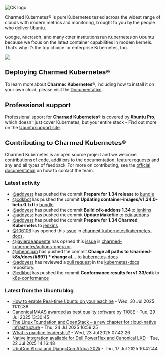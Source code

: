 ![CK logo](https://assets.ubuntu.com/v1/451d4cf4-Charmed+Kubernetes_RGB_onWhite_2022.svg)

Charmed Kubernetes® is pure Kubernetes tested across the widest range of clouds with modern metrics and monitoring, brought to you by the people who deliver Ubuntu.

Google, Microsoft, and many other institutions run Kubernetes on Ubuntu because we focus on the latest container capabilities in modern kernels. That’s why it’s the top choice for enterprise Kubernetes, too.

![](https://assets.ubuntu.com/v1/843c77b6-juju-at-a-glace.svg)

## Deploying Charmed Kubernetes®

To learn more about **Charmed Kubernetes**®, including how to install it on your own cloud, please visit the [Documentation][docs].

## Professional support

Professional upport for **Charmed Kubernetes**® is covered by **Ubuntu Pro**, which doesn't just cover Kubernetes, but your entire stack - Find out more on the [Ubuntu support site](https://ubuntu.com/support).

## Contributing to Charmed Kubernetes®

Charmed Kubernetes is an open source project and we welcome contributions of code, additions to the documentation, feature requests and any and all types of feedback. For more on contributing, see the [official documentation][get-in-touch] on how to contact the team.

<!-- LINKS -->
[docs]: https://ubuntu.com/kubernetes/docs
[get-in-touch]: https://ubuntu.com/kubernetes/docs/get-in-touch

### Latest activity

<!-- activity starts -->
 - [@addyess](https://github.com/addyess) has pushed the commit **Prepare for 1.34 release** to [bundle](https://github.com/charmed-kubernetes/bundle)
 - [@cdkbot](https://github.com/cdkbot) has pushed the commit **Updating container-images/v1.34.0-beta.0.txt** to [bundle](https://github.com/charmed-kubernetes/bundle)
 - [@addyess](https://github.com/addyess) has pushed the commit **Build cdk-addons 1.34** to [jenkins](https://github.com/charmed-kubernetes/jenkins)
 - [@addyess](https://github.com/addyess) has pushed the commit **Update Makefile** to [cdk-addons](https://github.com/charmed-kubernetes/cdk-addons)
 - [@addyess](https://github.com/addyess) has pushed the commit **Prepare for 1.34 Charmed Kubernetes** to [jenkins](https://github.com/charmed-kubernetes/jenkins)
 - [@106106](https://github.com/106106) has opened this [issue](https://github.com/charmed-kubernetes/kubernetes-docs/issues/898) in [charmed-kubernetes/kubernetes-docs](https://api.github.com/repos/charmed-kubernetes/kubernetes-docs).
 - [@javierdelapuente](https://github.com/javierdelapuente) has opened this [issue](https://github.com/charmed-kubernetes/actions-operator/issues/101) in [charmed-kubernetes/actions-operator](https://api.github.com/repos/charmed-kubernetes/actions-operator).
 - [@nhennigan](https://github.com/nhennigan) has pushed the commit **Change all paths to /charmed-k8s/docs (#897)  * change al...** to [kubernetes-docs](https://github.com/charmed-kubernetes/kubernetes-docs)
 - [@addyess](https://github.com/addyess) has reviewed a [pull request](https://github.com/charmed-kubernetes/kubernetes-docs/pull/897) in the [kubernetes-docs](https://github.com/charmed-kubernetes/kubernetes-docs) repository.
 - [@cdkbot](https://github.com/cdkbot) has pushed the commit **Conformance results for v1.33/cdk** to [k8s-conformance](https://github.com/charmed-kubernetes/k8s-conformance)
<!-- activity ends -->

<!-- roadmap starts -->

<!-- roadmap ends -->

### Latest from the Ubuntu blog

<!-- blog starts -->
* [How to enable Real-time Ubuntu on your machine](https://ubuntu.com//blog/enable-real-time-ubuntu) - Wed, 30 Jul 2025 11:12:38 
* [Canonical MAAS awarded as best quality software by TIOBE](https://ubuntu.com//blog/canonical-maas-awarded-as-best-quality-software-by-tiobe) - Tue, 29 Jul 2025 13:30:45 
* [The Linux Foundation and OpenStack – a new chapter for cloud-native infrastructure](https://ubuntu.com//blog/linux-foundation-openstack) - Thu, 24 Jul 2025 16:59:25 
* [What is practice leadership?](https://ubuntu.com//blog/what-is-practice-leadership) - Wed, 23 Jul 2025 07:42:26 
* [Native integration available for Dell PowerFlex and Canonical LXD](https://ubuntu.com//blog/native-integration-dell-powerflex-and-lxd) - Tue, 22 Jul 2025 14:16:48 
* [UbuCon Africa and DjangoCon Africa 2025](https://ubuntu.com//blog/ubucon-africa-and-djangocon-africa-2025) - Thu, 17 Jul 2025 10:42:44 
<!-- blog ends -->
